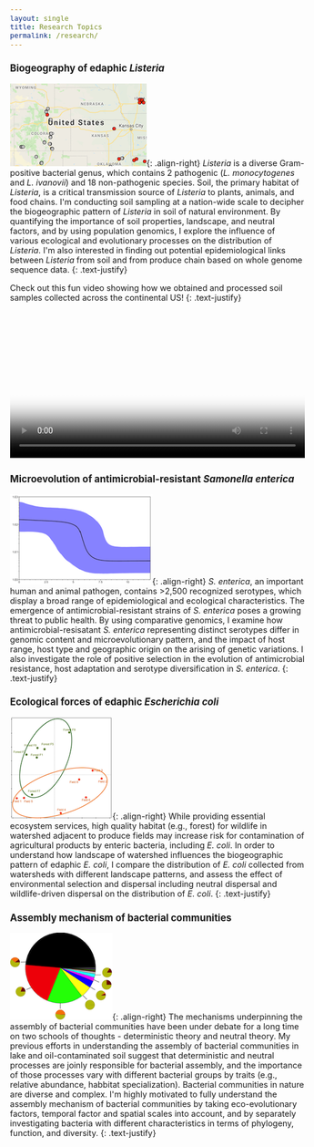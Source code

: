 ```yaml
---
layout: single
title: Research Topics
permalink: /research/
---
```


### Biogeography of edaphic _Listeria_ 

![image-right](/assets/images/Research1.png){: .align-right}
_Listeria_ is a diverse Gram-positive bacterial genus, which contains 2 pathogenic (_L. monocytogenes_ and _L. ivanovii_) and 18 non-pathogenic species. Soil, the primary habitat of _Listeria_, is a critical transmission source of _Listeria_ to plants, animals, and food chains. I'm conducting soil sampling at a nation-wide scale to decipher the biogeographic pattern of _Listeria_ in soil of natural environment. By quantifying the importance of soil properties, landscape, and neutral factors, and by using population genomics, I explore the influence of various ecological and evolutionary processes on the distribution of _Listeria_. I'm also interested in finding out potential epidemiological links between _Listeria_ from soil and from produce chain based on whole genome sequence data.
{: .text-justify}

Check out this fun video showing how we obtained and processed soil samples collected across the continental US! 
{: .text-justify}

<video style="width:100%;" controls poster="/assets/images/Listeria_sampling_cover.jpg">
  <source src="/assets/videos/Listeria_sampling.webm" type="video/webm">
  <source src="/assets/videos/Listeria_sampling.mp4" type="video/mp4">
Your browser does not support displaying video. Please <a href="/assets/videos/Listeria_sampling.mp4">download</a>.
</video>

### Microevolution of antimicrobial-resistant _Samonella enterica_ 

![image-right](/assets/images/Research2.png){: .align-right}
_S. enterica_, an important human and animal pathogen, contains >2,500 recognized serotypes, which display a broad range of epidemiological and ecological characteristics. The emergence of antimicrobial-resistant strains of _S. enterica_ poses a growing threat to public health. By using comparative genomics, I examine how antimicrobial-resisatant _S. enterica_ representing distinct serotypes differ in genomic content and microevolutionary pattern, and the impact of host range, host type and geographic origin on the arising of genetic variations. I also investigate the role of positive selection in the evolution of antimicrobial resistance, host adaptation and serotype diversification in _S. enterica_. 
{: .text-justify}

### Ecological forces of edaphic _Escherichia coli_ 

![image-right](/assets/images/Research3.png){: .align-right}
While providing essential ecosystem services, high quality habitat (e.g., forest) for wildlife in watershed adjacent to produce fields may increase risk for contamination of agricultural products by enteric bacteria, including _E. coli_. In order to understand how landscape of watershed influences the biogeographic pattern of edaphic _E. coli_, I compare the distribution of _E. coli_ collected from watersheds with different landscape patterns, and assess the effect of environmental selection and dispersal including neutral dispersal and wildlife-driven dispersal on the distribution of _E. coli_. 
{: .text-justify}

### Assembly mechanism of bacterial communities 

![image-right](/assets/images/Research4.png){: .align-right}
The mechanisms underpinning the assembly of bacterial communities have been under debate for a long time on two schools of thoughts - deterministic theory and neutral theory. My previous efforts in understanding the assembly of bacterial communities in lake and oil-contaminated soil suggest that deterministic and neutral processes are joinly responsible for bacterial assembly, and the importance of those processes vary with different bacterial groups by traits (e.g., relative abundance, habbitat specialization). Bacterial communities in nature are diverse and complex. I'm highly motivated to fully understand the assembly mechanism of bacterial communities by taking eco-evolutionary factors, temporal factor and spatial scales into account, and by separately investigating bacteria with different characteristics in terms of phylogeny, function, and diversity.
{: .text-justify}

<style type="text/css">
	a {
		text-decoration: none;
	}
	body {
		font-size: 90%;
	}
</style>